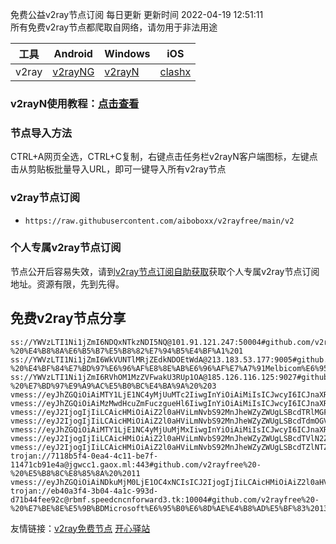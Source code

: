 免费公益v2ray节点订阅  每日更新  更新时间 2022-04-19 12:51:11  
所有免费v2ray节点都爬取自网络，请勿用于非法用途  

|  工具  | Android  | Windows  | iOS  |
|  ----  | ----   | ----  |----  |
| v2ray  | [v2rayNG](http://localhost:4000/post/v2rayNg-tutorial/) | [v2rayN](https://www.v2rayfree.eu.org/post/v2rayN-tutorial/) | [clashx](https://www.v2rayfree.eu.org/post/clash-for-mac-tutorial/) |
### v2rayN使用教程：[点击查看](https://www.v2rayfree.eu.org/post/v2rayN-tutorial/) 

### 节点导入方法  
CTRL+A网页全选，CTRL+C复制，右键点击任务栏v2rayN客户端图标，左键点击从剪贴板批量导入URL，即可一键导入所有v2ray节点  
### v2ray节点订阅  
- `https://raw.githubusercontent.com/aiboboxx/v2rayfree/main/v2`  
### 个人专属v2ray节点订阅  
节点公开后容易失效，请到[v2ray节点订阅自助获取](https://www.v2rayfree.eu.org/post/free-v2ray/)获取个人专属v2ray节点订阅地址。资源有限，先到先得。
## 免费v2ray节点分享
```  
ss://YWVzLTI1Ni1jZmI6NDQxNTkzNDI5NQ@101.91.121.247:50004#github.com/v2rayfree%20-%20%E4%B8%8A%E6%B5%B7%E5%B8%82%E7%94%B5%E4%BF%A1%201
ss://YWVzLTI1Ni1jZmI6WkVUNTlMRjZEdkNDOEtWdA@213.183.53.177:9005#github.com/v2rayfree%20-%20%E4%BF%84%E7%BD%97%E6%96%AF%E8%8E%AB%E6%96%AF%E7%A7%91Melbicom%E6%95%B0%E6%8D%AE%E4%B8%AD%E5%BF%83%202
ss://YWVzLTI1Ni1jZmI6RVhOM1MzZVFwakU3RUp1OA@185.126.116.125:9027#github.com/v2rayfree%20-%20%E7%BD%97%E9%A9%AC%E5%B0%BC%E4%BA%9A%20%203
vmess://eyJhZGQiOiAiMTY1LjE1NC4yMjUuMTc2IiwgInYiOiAiMiIsICJwcyI6ICJnaXRodWIuY29tL3YycmF5ZnJlZSAtIFx1NTJhMFx1NjJmZlx1NTkyNyAgNCIsICJwb3J0IjogNDQzLCAiaWQiOiAiNWM3MGRhNWQtZTY0MS0zYmY4LWI3ZGMtNWJhYmQ4NDNmZjNjIiwgImFpZCI6ICIyIiwgIm5ldCI6ICJ3cyIsICJ0eXBlIjogIiIsICJob3N0IjogIjAzMjZoazAxLmZhbnM4Lnh5eiIsICJwYXRoIjogIi9yYXkiLCAidGxzIjogInRscyJ9
vmess://eyJhZGQiOiAiMzMwdHcuZmFuczgueHl6IiwgInYiOiAiMiIsICJwcyI6ICJnaXRodWIuY29tL3YycmF5ZnJlZSAtIFx1NTJhMFx1NjJmZlx1NTkyNyAgNSIsICJwb3J0IjogNDQzLCAiaWQiOiAiNWM3MGRhNWQtZTY0MS0zYmY4LWI3ZGMtNWJhYmQ4NDNmZjNjIiwgImFpZCI6ICIyIiwgIm5ldCI6ICJ3cyIsICJ0eXBlIjogIiIsICJob3N0IjogIjMzMHR3LmZhbnM4Lnh5eiIsICJwYXRoIjogIi9yYXkiLCAidGxzIjogInRscyJ9
vmess://eyJ2IjogIjIiLCAicHMiOiAiZ2l0aHViLmNvbS92MnJheWZyZWUgLSBcdTRlMGFcdTZkNzdcdTVlMDJcdTc1MzVcdTRmZTEgNiIsICJhZGQiOiAiaW5ncmVzcy1pMS5vbmVib3g2Lm9yZyIsICJwb3J0IjogIjM4MTA2IiwgImlkIjogIjc5Mzg2Njg1LTE2ZGEtMzI3Yy05ZTE0LWFhNmQ3MDJkODZiYyIsICJhaWQiOiAiMSIsICJzY3kiOiAiYXV0byIsICJuZXQiOiAid3MiLCAidHlwZSI6ICJub25lIiwgImhvc3QiOiAid3d3Lml2cG5wcm8ubmV0IiwgInBhdGgiOiAiL2hscy9jY3R2NXBoZC5tM3U4IiwgInRscyI6ICIiLCAic25pIjogIiJ9
vmess://eyJ2IjogIjIiLCAicHMiOiAiZ2l0aHViLmNvbS92MnJheWZyZWUgLSBcdTdmOGVcdTU2ZmRDbG91ZEZsYXJlXHU1MTZjXHU1M2Y4Q0ROXHU4MjgyXHU3MGI5IDciLCAiYWRkIjogInYyLnNzcnN1Yi5jb20iLCAicG9ydCI6ICI4NDQzIiwgImlkIjogImI3YzcwZGYzLWY5MmYtNDgwMC1hOGUxLTY3ZTZkYzgzMzI1NiIsICJhaWQiOiAiMCIsICJzY3kiOiAiYXV0byIsICJuZXQiOiAid3MiLCAidHlwZSI6ICJub25lIiwgImhvc3QiOiAiIiwgInBhdGgiOiAiL3NzcnN1YiIsICJ0bHMiOiAidGxzIiwgInNuaSI6ICIifQ==
vmess://eyJhZGQiOiAiMTY1LjE1NC4yMjUuMjMxIiwgInYiOiAiMiIsICJwcyI6ICJnaXRodWIuY29tL3YycmF5ZnJlZSAtIFx1NTJhMFx1NjJmZlx1NTkyNyAgOCIsICJwb3J0IjogNDQzLCAiaWQiOiAiNWM3MGRhNWQtZTY0MS0zYmY4LWI3ZGMtNWJhYmQ4NDNmZjNjIiwgImFpZCI6ICIyIiwgIm5ldCI6ICJ3cyIsICJ0eXBlIjogIiIsICJob3N0IjogIjMzMGhrMDIuZmFuczgueHl6IiwgInBhdGgiOiAiL3JheSIsICJ0bHMiOiAidGxzIn0=
vmess://eyJ2IjogIjIiLCAicHMiOiAiZ2l0aHViLmNvbS92MnJheWZyZWUgLSBcdTVlN2ZcdTRlMWNcdTc3MDFcdTVlN2ZcdTVkZGVcdTVlMDJcdTllYzRcdTU3ZDRcdTUzM2FcdTczZTBcdTZjNWZcdTViYmRcdTk4OTEgOSIsICJhZGQiOiAiMTIwLjI0MC40OC4xOSIsICJwb3J0IjogIjM4MTA2IiwgImlkIjogIjc5Mzg2Njg1LTE2ZGEtMzI3Yy05ZTE0LWFhNmQ3MDJkODZiYyIsICJhaWQiOiAiMSIsICJzY3kiOiAiYXV0byIsICJuZXQiOiAid3MiLCAidHlwZSI6ICJub25lIiwgImhvc3QiOiAiIiwgInBhdGgiOiAiL2hscy9jY3R2NXBoZC5tM3U4IiwgInRscyI6ICIiLCAic25pIjogIiJ9
vmess://eyJ2IjogIjIiLCAicHMiOiAiZ2l0aHViLmNvbS92MnJheWZyZWUgLSBcdTZlNTZcdTUzNTdcdTc3MDFcdTk1N2ZcdTZjOTlcdTVlMDJcdTc1MzVcdTRmZTEgMTAiLCAiYWRkIjogImluLXYxLnNkZ2RuLmNvbSIsICJwb3J0IjogIjUwMzAxIiwgImlkIjogImIxNDc4ZTI0LTQ5MTYtM2FiZS04ZjE3LTE1OTMxMDEyZWNiZSIsICJhaWQiOiAiMSIsICJzY3kiOiAiYXV0byIsICJuZXQiOiAid3MiLCAidHlwZSI6ICJub25lIiwgImhvc3QiOiAiaW4tdjEuc2RnZG4uY29tIiwgInBhdGgiOiAiL2hscy9jY3R2NXBoZC5tM3U4IiwgInRscyI6ICIiLCAic25pIjogIiJ9
trojan://7118b5f4-0ea4-4c11-be7f-11471cb91e4a@jgwcc1.gaox.ml:443#github.com/v2rayfree%20-%20%E5%B8%8C%E8%85%8A%20%2011
vmess://eyJhZGQiOiAiNDkuMjM0LjE1OC4xNCIsICJ2IjogIjIiLCAicHMiOiAiZ2l0aHViLmNvbS92MnJheWZyZWUgLSBcdTRlMGFcdTZkNzdcdTVlMDJcdTgxN2VcdThiYWZcdTRlOTEgMTIiLCAicG9ydCI6IDEwOTA5LCAiaWQiOiAiYzMwODJlNmYtMzdiMi00MWI2LWI0MGEtMTA2M2JjOGUyODUzIiwgImFpZCI6ICIwIiwgIm5ldCI6ICJ0Y3AiLCAidHlwZSI6ICIiLCAiaG9zdCI6ICI0OS4yMzQuMTU4LjE0IiwgInBhdGgiOiAiLyIsICJ0bHMiOiAiIn0=
trojan://eb40a3f4-3b04-4a1c-993d-d71b44fee92c@rbmf.speedcncnforward3.tk:10004#github.com/v2rayfree%20-%20%E7%BE%8E%E5%9B%BDMicrosoft%E6%95%B0%E6%8D%AE%E4%B8%AD%E5%BF%83%2013
```

友情链接：[v2ray免费节点](https://www.v2rayfree.eu.org)  [开心驿站](https://www.kxyz.eu.org)